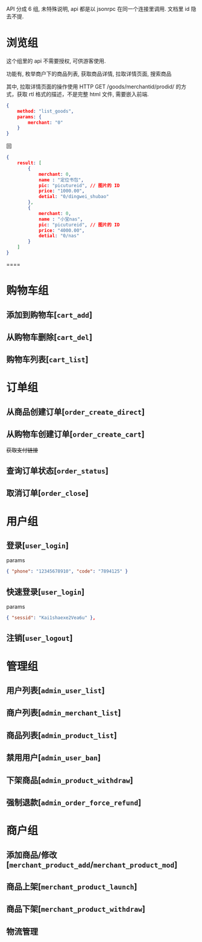 
API 分成 6 组, 未特殊说明, api 都是以 jsonrpc 在同一个连接里调用.
文档里 id 隐去不提.

# 浏览组

这个组里的 api 不需要授权, 可供游客使用.

功能有, 枚举商户下的商品列表, 获取商品详情, 拉取详情页面, 搜索商品

其中, 拉取详情页面的操作使用 HTTP GET /goods/merchantid/prodid/ 的方式，获取 rtl 格式的描述，不是完整 html 文件, 需要嵌入前端.

```json
{
	method: "list_goods",
	params: {
		merchant: "0"
	}
}
```
回
```json
{
	result: [
		{
			merchant: 0,
			name : "定位书包",
			pic: "picutureid", // 图片的 ID
			price: "1000.00",
			detial: "0/dingwei_shubao"
		},
		{
			merchant: 0,
			name : "小宝nas",
			pic: "picutureid", // 图片的 ID
			price: "4000.00",
			detial: "0/nas"
		}
	]
}
```

====




# 购物车组

## 添加到购物车[`cart_add`]

## 从购物车删除[`cart_del`]

## 购物车列表[`cart_list`]


# 订单组

## 从商品创建订单[`order_create_direct`]

## 从购物车创建订单[`order_create_cart`]

~~获取支付链接~~

## 查询订单状态[`order_status`]

## 取消订单[`order_close`]

# 用户组


## 登录[`user_login`]

params

```json
{ "phone": "12345678910", "code": "7894125" }
```

## 快速登录[`user_login`]

params

```json
{ "sessid": "Kai1shaexe2Vea6u" },
```

## 注销[`user_logout`]


# 管理组

## 用户列表[`admin_user_list`]

## 商户列表[`admin_merchant_list`]

## 商品列表[`admin_product_list`]

## 禁用用户[`admin_user_ban`]

## 下架商品[`admin_product_withdraw`]

## 强制退款[`admin_order_force_refund`]

# 商户组

## 添加商品/修改[`merchant_product_add`/`merchant_product_mod`]

## 商品上架[`merchant_product_launch`]

## 商品下架[`merchant_product_withdraw`]


## 物流管理
